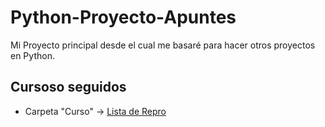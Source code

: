 # Python-Proyecto-Apuntes
Mi Proyecto principal desde el cual me basaré para hacer otros proyectos en Python.

## Cursoso seguidos

- Carpeta "Curso" -> [Lista de Repro](https://www.youtube.com/playlist?list=PL_wRgp7nihybbJ2vZaVGI5TDdPaK_dFuC)